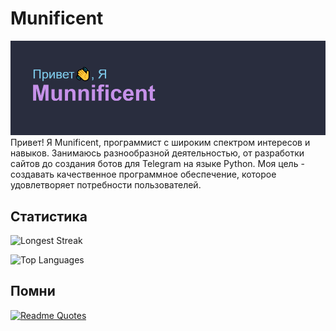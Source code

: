 
# Munificent
![заголовок](https://github.com/munnificent/munnificent/blob/main/header.png)
Привет! Я Munificent, программист с широким спектром интересов и навыков. Занимаюсь разнообразной деятельностью, от разработки сайтов до создания ботов для Telegram на языке Python. Моя цель - создавать качественное программное обеспечение, которое удовлетворяет потребности пользователей.

## Статистика
 ![Longest Streak](https://github-readme-streak-stats.herokuapp.com/?user=munnificent&theme=material-palenight)

![Top Languages](https://github-readme-stats.vercel.app/api/top-langs/?username=munnificent&layout=compact&langs_count=6&theme=material-palenight)

## Помни

[![Readme Quotes](https://quotes-github-readme.vercel.app/api?type=horizontal&theme=dark)](https://github.com/piyushsuthar/github-readme-quotes)



